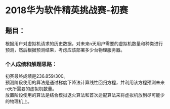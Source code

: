 # 2018华为软件精英挑战赛-初赛
## 题目：
根据用户对虚拟机请求的历史数据，对未来n天用户需要的虚拟机数量和种类进行预测，然后根据预测结果，考虑应该部署多少台物理服务器。  
### 个人成绩和解题思路：
初赛最终成绩是236.859/300。  
预测阶段使用的算法是通过梯度下降法计算线性回归方程，并利用该方程预测未来n天所需要的虚拟机数量。  
放置阶段使用的算法是结合模拟退火算法和首次适配算法来将虚拟机放到尽可能少的物理机上。

